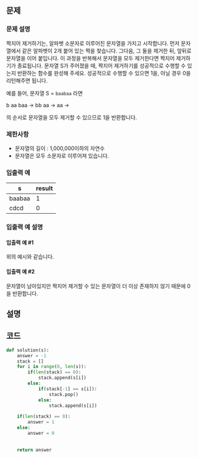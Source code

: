 문제
-----

### 문제 설명

짝지어 제거하기는, 알파벳 소문자로 이루어진 문자열을 가지고 시작합니다. 먼저 문자열에서 같은 알파벳이 2개 붙어 있는 짝을 찾습니다. 그다음, 그 둘을 제거한 뒤, 앞뒤로 문자열을 이어 붙입니다. 이 과정을 반복해서 문자열을 모두 제거한다면 짝지어 제거하기가 종료됩니다. 문자열 S가 주어졌을 때, 짝지어 제거하기를 성공적으로 수행할 수 있는지 반환하는 함수를 완성해 주세요. 성공적으로 수행할 수 있으면 1을, 아닐 경우 0을 리턴해주면 됩니다.

예를 들어, 문자열 S = `baabaa` 라면

b aa baa → bb aa → aa →

의 순서로 문자열을 모두 제거할 수 있으므로 1을 반환합니다.

### 제한사항

- 문자열의 길이 : 1,000,000이하의 자연수
- 문자열은 모두 소문자로 이루어져 있습니다.

### 입출력 예

|s|result|
|---|---|
|baabaa|1|
|cdcd|0|

### 입출력 예 설명

#### 입출력 예 #1

위의 예시와 같습니다.

#### 입출력 예 #2

문자열이 남아있지만 짝지어 제거할 수 있는 문자열이 더 이상 존재하지 않기 때문에 0을 반환합니다.

설명
------

코드
------

``` python
def solution(s):
    answer = -1
    stack = []
    for i in range(0, len(s)):
        if(len(stack) == 0):
            stack.append(s[i])
        else:
            if(stack[-1] == s[i]):
                stack.pop()
            else:
                stack.append(s[i])
    
    if(len(stack) == 0):
        answer = 1
    else: 
        answer = 0
                
                
    return answer
```